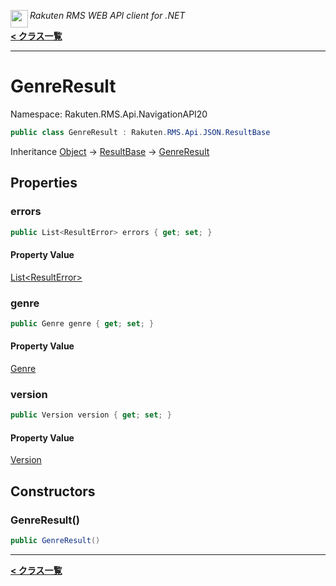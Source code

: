 <img align="left" style="height: 2em;" src="https://webservice.rakuten.co.jp/favicon.ico"><em>Rakuten RMS WEB API client for .NET</em>

[**< クラス一覧**](./)
- - -

# GenreResult

Namespace: Rakuten.RMS.Api.NavigationAPI20

```csharp
public class GenreResult : Rakuten.RMS.Api.JSON.ResultBase
```

Inheritance [Object](https://docs.microsoft.com/en-us/dotnet/api/system.object) → [ResultBase](./rakuten.rms.api.json.resultbase) → [GenreResult](./rakuten.rms.api.navigationapi20.genreresult)

## Properties

### <a id="properties-errors"/>**errors**

```csharp
public List<ResultError> errors { get; set; }
```

#### Property Value

[List&lt;ResultError&gt;](https://docs.microsoft.com/en-us/dotnet/api/system.collections.generic.list-1)<br>

### <a id="properties-genre"/>**genre**

```csharp
public Genre genre { get; set; }
```

#### Property Value

[Genre](./rakuten.rms.api.navigationapi20.genre)<br>

### <a id="properties-version"/>**version**

```csharp
public Version version { get; set; }
```

#### Property Value

[Version](./rakuten.rms.api.navigationapi20.version)<br>

## Constructors

### <a id="constructors-.ctor"/>**GenreResult()**

```csharp
public GenreResult()
```


- - -
[**< クラス一覧**](./)
